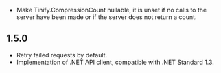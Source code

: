* Make Tinify.CompressionCount nullable, it is unset if no calls to the
  server have been made or if the server does not return a count.

## 1.5.0
* Retry failed requests by default.
* Implementation of .NET API client, compatible with .NET Standard 1.3.

